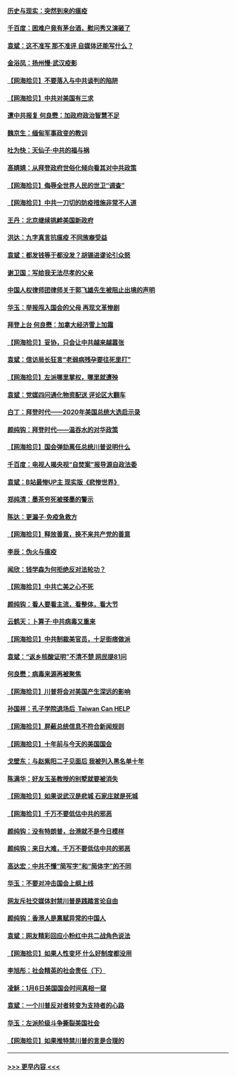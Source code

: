 #### [历史与现实：突然到来的瘟疫](../pages/nsc993/n12738507.md?t=02081451) 
#### [千百度：困难户竟有茅台酒，慰问秀又演砸了](../pages/nsc993/n12738362.md?t=02081451) 
#### [袁斌：这不准写 那不准评 自媒体还能写什么？](../pages/nsc993/n12737833.md?t=02081451) 
#### [金浴凤：扬州慢‧武汉疫影](../pages/nsc993/n12737248.md?t=02081451) 
#### [【网海拾贝】不要落入与中共谈判的陷阱](../pages/nsc993/n12735229.md?t=02081451) 
#### [【网海拾贝】中共对美国有三求](../pages/nsc993/n12735197.md?t=02081451) 
#### [遭中共报复 何良懋：加政府政治智慧不足](../pages/nsc993/n12734323.md?t=02081451) 
#### [魏京生：缅甸军事政变的教训](../pages/nsc993/n12732470.md?t=02081451) 
#### [吐为快：天仙子·中共的福与祸](../pages/nsc993/n12732165.md?t=02081451) 
#### [高婧婧：从拜登政府世俗化倾向看其对中共政策](../pages/nsc993/n12730028.md?t=02081451) 
#### [【网海拾贝】侮辱全世界人民的世卫“调查”](../pages/nsc993/n12727884.md?t=02081451) 
#### [【网海拾贝】中共一刀切的防疫措施非常不人道](../pages/nsc993/n12724879.md?t=02081451) 
#### [王丹：北京继续挑衅美国新政府](../pages/nsc993/n12722456.md?t=02081451) 
#### [洪达：九字真言抗瘟疫 不同族裔受益](../pages/nsc993/n12722448.md?t=02081451) 
#### [袁斌：都发钱等于都没发？胡锡进谬论引众怒](../pages/nsc993/n12722393.md?t=02081451) 
#### [谢卫国：写给我无法尽孝的父亲](../pages/nsc993/n12720325.md?t=02081451) 
#### [中国人权律师团律师关于郭飞雄先生被阻止出境的声明](../pages/nsc993/n12720203.md?t=02081451) 
#### [华玉：举报闯入国会的父母 再现文革惨剧](../pages/nsc993/n12719070.md?t=02081451) 
#### [拜登上台 何良懋：加拿大经济雪上加霜](../pages/nsc993/n12718943.md?t=02081451) 
#### [【网海拾贝】妥协，只会让中共越来越嚣张](../pages/nsc993/n12717392.md?t=02081451) 
#### [袁斌：信访局长狂言“老弱病残孕要往死里打”](../pages/nsc993/n12717343.md?t=02081451) 
#### [【网海拾贝】左派哪里掌权，哪里就遭殃](../pages/nsc993/n12715009.md?t=02081451) 
#### [袁斌：党媒四问通化物资配送 评论区大翻车](../pages/nsc993/n12714950.md?t=02081451) 
#### [白丁：拜登时代——2020年美国总统大选启示录](../pages/nsc993/n12714920.md?t=02081451) 
#### [颜纯钩：拜登时代——温吞水的对华政策](../pages/nsc993/n12713245.md?t=02081451) 
#### [【网海拾贝】国会弹劾离任总统川普说明什么](../pages/nsc993/n12712816.md?t=02081451) 
#### [千百度：电视人揭央视“自焚案”报导源自政法委](../pages/nsc993/n12709760.md?t=02081451) 
#### [袁斌：B站最惨UP主 现实版《悲惨世界》](../pages/nsc993/n12709686.md?t=02081451) 
#### [郑纯清：墨茶穷死被搽墨的警示](../pages/nsc993/n12709262.md?t=02081451) 
#### [陈达：更漏子·免疫急救方](../pages/nsc993/n12709244.md?t=02081451) 
#### [【网海拾贝】释放善意，换不来共产党的善意](../pages/nsc993/n12708361.md?t=02081451) 
#### [李辰：伪火与瘟疫](../pages/nsc993/n12707981.md?t=02081451) 
#### [闻欣：钱学森为何拒绝反对法轮功？](../pages/nsc993/n12707407.md?t=02081451) 
#### [【网海拾贝】中共亡美之心不死](../pages/nsc993/n12707621.md?t=02081451) 
#### [颜纯钩：看人要看主流，看整体，看大节](../pages/nsc993/n12707536.md?t=02081451) 
#### [云鹤天：卜算子‧中共病毒又重来](../pages/nsc993/n12707408.md?t=02081451) 
#### [【网海拾贝】中共制裁美官员，十足街痞做派](../pages/nsc993/n12705115.md?t=02081451) 
#### [袁斌：“返乡核酸证明”不清不楚 网民提81问](../pages/nsc993/n12704982.md?t=02081451) 
#### [何良懋：病毒来源再被聚焦](../pages/nsc993/n12704944.md?t=02081451) 
#### [【网海拾贝】川普将会对美国产生深远的影响](../pages/nsc993/n12703045.md?t=02081451) 
#### [孙国祥：孔子学院退场后  Taiwan Can HELP](../pages/nsc993/n12702430.md?t=02081451) 
#### [【网海拾贝】屏蔽总统信息不符合新闻规则](../pages/nsc993/n12699998.md?t=02081451) 
#### [【网海拾贝】十年前与今天的美国国会](../pages/nsc993/n12696993.md?t=02081451) 
#### [戈壁东：与赵紫阳二子见面后 我被列入黑名单十年](../pages/nsc993/n12696215.md?t=02081451) 
#### [陈满华：好友玉圣教授的别墅就要被消失](../pages/nsc993/n12695411.md?t=02081451) 
#### [【网海拾贝】如果说武汉是悲城 石家庄就是死城](../pages/nsc993/n12694589.md?t=02081451) 
#### [【网海拾贝】千万不要低估中共的邪恶](../pages/nsc993/n12692771.md?t=02081451) 
#### [颜纯钩：没有特朗普，台港就不是今日模样](../pages/nsc993/n12692678.md?t=02081451) 
#### [颜纯钩：来日大难，千万不要低估中共的邪恶](../pages/nsc993/n12692080.md?t=02081451) 
#### [高达宏：中共不懂“简写字”和“简体字”的不同](../pages/nsc993/n12692068.md?t=02081451) 
#### [华玉：不要对冲击国会上纲上线](../pages/nsc993/n12689948.md?t=02081451) 
#### [网友斥社交媒体封禁川普是践踏言论自由](../pages/nsc993/n12687482.md?t=02081451) 
#### [颜纯钩：香港人是禀赋异常的中国人](../pages/nsc993/n12685142.md?t=02081451) 
#### [袁斌：网友精彩回应小粉红中共二战角色说法](../pages/nsc993/n12684994.md?t=02081451) 
#### [【网海拾贝】如果人性变坏 什么好制度都没用](../pages/nsc993/n12683000.md?t=02081451) 
#### [李旭彤：社会精英的社会责任（下）](../pages/nsc993/n12680604.md?t=02081451) 
#### [凌稣：1月6日美国国会时间真相一窥](../pages/nsc993/n12682780.md?t=02081451) 
#### [袁斌：一个川普反对者转变为支持者的心路](../pages/nsc993/n12682700.md?t=02081451) 
#### [华玉：左派阶级斗争撕裂美国社会](../pages/nsc993/n12681226.md?t=02081451) 
#### [【网海拾贝】如果推特禁川普的言是合理的](../pages/nsc993/n12681232.md?t=02081451) 

----
#### [ >>> 更早内容 <<< ](../indexes/nsc993-earlier.md)
